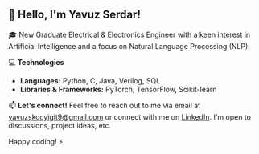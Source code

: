 ## 👋 Hello, I'm Yavuz Serdar!

🎓 New Graduate Electrical & Electronics Engineer with a keen interest in Artificial Intelligence and a focus on Natural Language Processing (NLP).

💻 **Technologies**
- **Languages:** Python, C, Java, Verilog, SQL 
- **Libraries & Frameworks:** PyTorch, TensorFlow, Scikit-learn

📫 **Let's connect!**
Feel free to reach out to me via email at [yavuzskocyigit9@gmail.com](mailto:yavuzskocyigit9@gmail.com) or connect with me on [LinkedIn](https://www.linkedin.com/in/yavuzserdarkocyigit). I'm open to discussions, project ideas, etc.

Happy coding! ⚡

